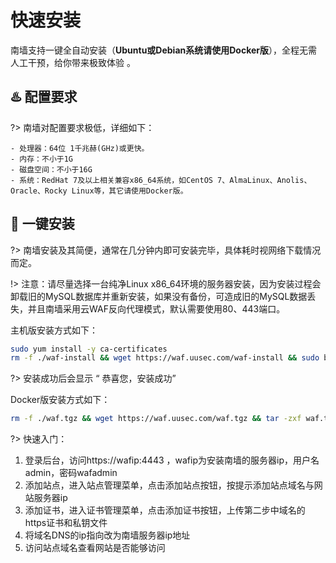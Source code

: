 # 快速安装
南墙支持一键全自动安装（**Ubuntu或Debian系统请使用Docker版**），全程无需人工干预，给你带来极致体验 。



##  :hotsprings: 配置要求 <!-- {docsify-ignore} -->
?> 南墙对配置要求极低，详细如下：

  ```
  - 处理器：64位 1千兆赫(GHz)或更快。
  - 内存：不小于1G
  - 磁盘空间：不小于16G
  - 系统：RedHat 7及以上相关兼容x86_64系统，如CentOS 7、AlmaLinux、Anolis、Oracle、Rocky Linux等，其它请使用Docker版。
  ```



## :rocket: 一键安装 <!-- {docsify-ignore} -->
?> 南墙安装及其简便，通常在几分钟内即可安装完毕，具体耗时视网络下载情况而定。

!> 注意：请尽量选择一台纯净Linux x86_64环境的服务器安装，因为安装过程会卸载旧的MySQL数据库并重新安装，如果没有备份，可造成旧的MySQL数据丢失，并且南墙采用云WAF反向代理模式，默认需要使用80、443端口。

主机版安装方式如下：

```bash
sudo yum install -y ca-certificates
rm -f ./waf-install && wget https://waf.uusec.com/waf-install && sudo bash ./waf-install
```

?> 安装成功后会显示 “ 恭喜您，安装成功”

Docker版安装方式如下： 
```bash
rm -f ./waf.tgz && wget https://waf.uusec.com/waf.tgz && tar -zxf waf.tgz && sudo bash ./waf/uuwaf.sh
```

?> 快速入门：

1. 登录后台，访问https://wafip:4443 ，wafip为安装南墙的服务器ip，用户名admin，密码wafadmin
2. 添加站点，进入站点管理菜单，点击添加站点按钮，按提示添加站点域名与网站服务器ip
3. 添加证书，进入证书管理菜单，点击添加证书按钮，上传第二步中域名的https证书和私钥文件
4. 将域名DNS的ip指向改为南墙服务器ip地址
5. 访问站点域名查看网站是否能够访问